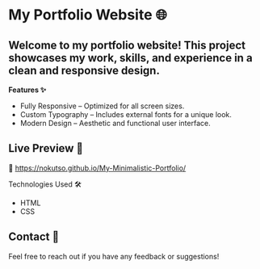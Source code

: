 # My Portfolio Website 🌐

## Welcome to my portfolio website! This project showcases my work, skills, and experience in a clean and responsive design.

**Features ✨**
- Fully Responsive – Optimized for all screen sizes.
- Custom Typography – Includes external fonts for a unique look.
- Modern Design – Aesthetic and functional user interface.

## Live Preview 🚀

🔗 https://nokutso.github.io/My-Minimalistic-Portfolio/ 

Technologies Used 🛠️
- HTML
- CSS


## Contact 📩

Feel free to reach out if you have any feedback or suggestions!

